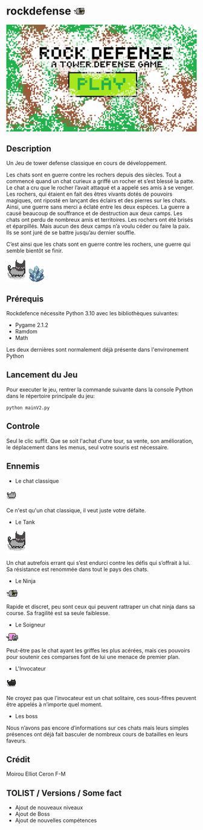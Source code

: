 # rockdefense ![Image Sprite](/textures/sprites/ennemies/ennemy_fast.png "Fast")

![Image Menu Acceuil](/textures/bg/menu_1_clicked.png "Menu acceuil")

## Description
Un Jeu de tower defense classique en cours de développement.

Les chats sont en guerre contre les rochers depuis des siècles. Tout a commencé quand un chat curieux a griffé un rocher et s’est blessé la patte. Le chat a cru que le rocher l’avait attaqué et a appelé ses amis à se venger. Les rochers, qui étaient en fait des êtres vivants dotés de pouvoirs magiques, ont riposté en lançant des éclairs et des pierres sur les chats. Ainsi, une guerre sans merci a éclaté entre les deux espèces.
La guerre a causé beaucoup de souffrance et de destruction aux deux camps. Les chats ont perdu de nombreux amis et territoires. Les rochers ont été brisés et éparpillés. Mais aucun des deux camps n’a voulu céder ou faire la paix. Ils se sont juré de se battre jusqu’au dernier souffle.

C’est ainsi que les chats sont en guerre contre les rochers, une guerre qui semble bientôt se finir.

![Image Chat Classique](/textures/sprites/ennemies/ennemy_tank.png "Chat Classique")![Image Cristal](/textures/sprites/towers/cristal.png "Cristal")

## Prérequis

Rockdefence nécessite Python 3.10 avec les bibliothèques suivantes:

- Pygame 2.1.2
- Ramdom
- Math

Les deux dernières sont normalement déjà présente dans l'environement Python

## Lancement du Jeu

Pour executer le jeu, rentrer la commande suivante dans la console Python dans le répertoire principale du jeu:

	python mainV2.py

## Controle

Seul le clic suffit. Que se soit l'achat d'une tour, sa vente, son amélioration, le déplacement dans les menus, seul votre souris est nécessaire.

## Ennemis

- Le chat classique

![Image Chat Classique](/textures/sprites/ennemies/ennemy_classic.png "Chat Classique")

Ce n'est qu'un chat classique, il veut juste votre défaite.

- Le Tank

![Image Chat Tank](/textures/sprites/ennemies/ennemy_tank.png "Chat Tank")

Un chat autrefois errant qui s’est endurci contre les défis qui s’offrait à lui. Sa résistance est renommée dans tout le pays des chats.

- Le Ninja

![Image Chat Ninja](/textures/sprites/ennemies/ennemy_fast.png "Chat Ninja")

Rapide et discret, peu sont ceux qui peuvent rattraper un chat ninja dans sa course. Sa fragilité est sa seule faiblesse.

- Le Soigneur

![Image Chat Soigneur](/textures/sprites/ennemies/enneny_magicien.png "Chat Soigneur")

Peut-être pas le chat ayant les griffes les plus acérées, mais ces pouvoirs pour soutenir ces comparses font de lui une menace de premier plan.

- L'Invocateur

![Image Chat Invocateur](/textures/sprites/ennemies/ennemy_summon.png "Chat Invocateur")

Ne croyez pas que l’invocateur est un chat solitaire, ces sous-fifres peuvent être appelés à n’importe quel moment.

- Les boss

Nous n’avons pas encore d’informations sur ces chats mais leurs simples présences ont déjà fait basculer de nombreux cours de batailles en leurs faveurs.

## Crédit

Moirou Elliot
Ceron F-M

## TOLIST / Versions / Some fact

- Ajout de nouveaux niveaux
- Ajout de Boss
- Ajout de nouvelles compétences

